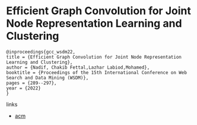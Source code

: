# Efficient Graph Convolution for Joint Node Representation Learning and Clustering

```
@inproceedings{gcc_wsdm22,
title = {Efficient Graph Convolution for Joint Node Representation Learning and Clustering},
author = {Nadif, Chakib Fettal,Lazhar Labiod,Mohamed},
booktitle = {Proceedings of the 15th International Conference on Web Search and Data Mining (WSDM)},
pages = {289--297},
year = {2022}
}
```

links
- [acm](https://dl.acm.org/doi/10.1145/3488560.3498533)
